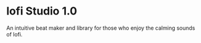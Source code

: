 # lofi Studio 1.0

An intuitive beat maker and library for those who enjoy the calming sounds of lofi.